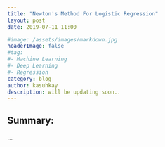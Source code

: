 ```yaml
---
title: "Newton's Method For Logistic Regression"
layout: post
date: 2019-07-11 11:00

#image: /assets/images/markdown.jpg
headerImage: false
#tag:
#- Machine Learning
#- Deep Learning
#- Regression
category: blog
author: kasuhkay
description: will be updating soon..
---
```


## Summary:

...
